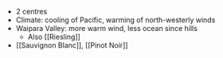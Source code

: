 + 2 centres
+ Climate: cooling of Pacific, warming of north-westerly winds
+ Waipara Valley: more warm wind, less ocean since hills
	+ Also [[Riesling]]
+ [[Sauvignon Blanc]], [[Pinot Noir]]